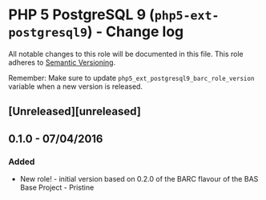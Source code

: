 # PHP 5 PostgreSQL 9 (`php5-ext-postgresql9`) - Change log
 
All notable changes to this role will be documented in this file.
This role adheres to [Semantic Versioning](http://semver.org/spec/v2.0.0.html).
 
Remember: Make sure to update `php5_ext_postgresql9_barc_role_version` variable when a new version is released.
 
## [Unreleased][unreleased]

## 0.1.0 - 07/04/2016

### Added
 
* New role! - initial version based on 0.2.0 of the BARC flavour of the BAS Base Project - Pristine
